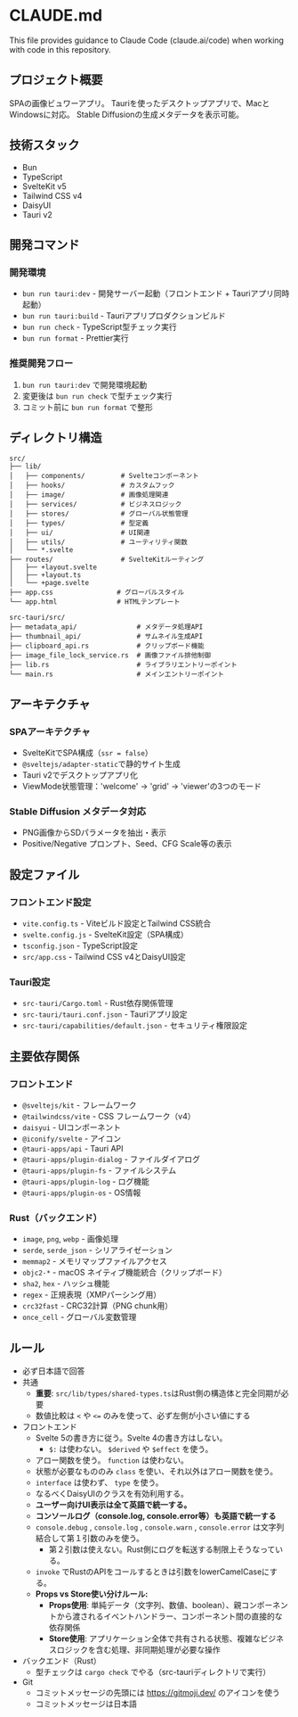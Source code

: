 # CLAUDE.md

This file provides guidance to Claude Code (claude.ai/code) when working with code in this repository.

## プロジェクト概要

SPAの画像ビュワーアプリ。
Tauriを使ったデスクトップアプリで、MacとWindowsに対応。
Stable Diffusionの生成メタデータを表示可能。

## 技術スタック

- Bun
- TypeScript
- SvelteKit v5
- Tailwind CSS v4
- DaisyUI
- Tauri v2

## 開発コマンド

### 開発環境

- `bun run tauri:dev` - 開発サーバー起動（フロントエンド + Tauriアプリ同時起動）
- `bun run tauri:build` - Tauriアプリプロダクションビルド
- `bun run check` - TypeScript型チェック実行
- `bun run format` - Prettier実行

### 推奨開発フロー

1. `bun run tauri:dev` で開発環境起動
2. 変更後は `bun run check` で型チェック実行
3. コミット前に `bun run format` で整形

## ディレクトリ構造

```
src/
├── lib/
│   ├── components/         # Svelteコンポーネント
│   ├── hooks/              # カスタムフック
│   ├── image/              # 画像処理関連
│   ├── services/           # ビジネスロジック
│   ├── stores/             # グローバル状態管理
│   ├── types/              # 型定義
│   ├── ui/                 # UI関連
│   ├── utils/              # ユーティリティ関数
│   └── *.svelte
├── routes/                 # SvelteKitルーティング
│   ├── +layout.svelte
│   ├── +layout.ts
│   └── +page.svelte
├── app.css                # グローバルスタイル
└── app.html               # HTMLテンプレート

src-tauri/src/
├── metadata_api/               # メタデータ処理API
├── thumbnail_api/              # サムネイル生成API
├── clipboard_api.rs            # クリップボード機能
├── image_file_lock_service.rs  # 画像ファイル排他制御
├── lib.rs                      # ライブラリエントリーポイント
└── main.rs                     # メインエントリーポイント
```

## アーキテクチャ

### SPAアーキテクチャ

- SvelteKitでSPA構成（`ssr = false`）
- `@sveltejs/adapter-static`で静的サイト生成
- Tauri v2でデスクトップアプリ化
- ViewMode状態管理：'welcome' → 'grid' → 'viewer'の3つのモード

### Stable Diffusion メタデータ対応

- PNG画像からSDパラメータを抽出・表示
- Positive/Negative プロンプト、Seed、CFG Scale等の表示

## 設定ファイル

### フロントエンド設定

- `vite.config.ts` - Viteビルド設定とTailwind CSS統合
- `svelte.config.js` - SvelteKit設定（SPA構成）
- `tsconfig.json` - TypeScript設定
- `src/app.css` - Tailwind CSS v4とDaisyUI設定

### Tauri設定

- `src-tauri/Cargo.toml` - Rust依存関係管理
- `src-tauri/tauri.conf.json` - Tauriアプリ設定
- `src-tauri/capabilities/default.json` - セキュリティ権限設定

## 主要依存関係

### フロントエンド

- `@sveltejs/kit` - フレームワーク
- `@tailwindcss/vite` - CSS フレームワーク（v4）
- `daisyui` - UIコンポーネント
- `@iconify/svelte` - アイコン
- `@tauri-apps/api` - Tauri API
- `@tauri-apps/plugin-dialog` - ファイルダイアログ
- `@tauri-apps/plugin-fs` - ファイルシステム
- `@tauri-apps/plugin-log` - ログ機能
- `@tauri-apps/plugin-os` - OS情報

### Rust（バックエンド）

- `image`, `png`, `webp` - 画像処理
- `serde`, `serde_json` - シリアライゼーション
- `memmap2` - メモリマップファイルアクセス
- `objc2-*` - macOS ネイティブ機能統合（クリップボード）
- `sha2`, `hex` - ハッシュ機能
- `regex` - 正規表現（XMPパーシング用）
- `crc32fast` - CRC32計算（PNG chunk用）
- `once_cell` - グローバル変数管理

## ルール

- 必ず日本語で回答
- 共通
  - **重要**: `src/lib/types/shared-types.ts`はRust側の構造体と完全同期が必要
  - 数値比較は `<` や `<=` のみを使って、必ず左側が小さい値にする
- フロントエンド
  - Svelte 5の書き方に従う。Svelte 4の書き方はしない。
    - `$:` は使わない。 `$derived` や `$effect` を使う。
  - アロー関数を使う。 `function` は使わない。
  - 状態が必要なもののみ `class` を使い、それ以外はアロー関数を使う。
  - `interface` は使わず、 `type` を使う。
  - なるべくDaisyUIのクラスを有効利用する。
  - **ユーザー向けUI表示は全て英語で統一する。**
  - **コンソールログ（console.log, console.error等）も英語で統一する**
  - `console.debug` , `console.log` , `console.warn` , `console.error` は文字列結合して第１引数のみを使う。
    - 第２引数は使えない。Rust側にログを転送する制限上そうなっている。
  - `invoke` でRustのAPIをコールするときは引数をlowerCamelCaseにする。
  - **Props vs Store使い分けルール:**
    - **Props使用**: 単純データ（文字列、数値、boolean）、親コンポーネントから渡されるイベントハンドラー、コンポーネント間の直接的な依存関係
    - **Store使用**: アプリケーション全体で共有される状態、複雑なビジネスロジックを含む処理、非同期処理が必要な操作
- バックエンド（Rust）
  - 型チェックは `cargo check` でやる（src-tauriディレクトリで実行）
- Git
  - コミットメッセージの先頭には https://gitmoji.dev/ のアイコンを使う
  - コミットメッセージは日本語

